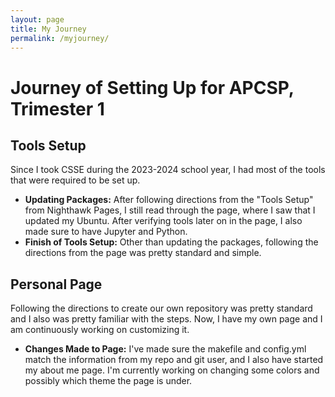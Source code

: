 ```yaml
---
layout: page
title: My Journey
permalink: /myjourney/
---
```


# Journey of Setting Up for APCSP, Trimester 1
## Tools Setup
Since I took CSSE during the 2023-2024 school year, I had most of the tools that were required to be set up. 
- **Updating Packages:**
After following directions from the "Tools Setup" from Nighthawk Pages, I still read through the page, where I saw that I updated my Ubuntu. After verifying tools later on in the page, I also made sure to have Jupyter and Python.
- **Finish of Tools Setup:**
Other than updating the packages, following the directions from the page was pretty standard and simple.

## Personal Page
Following the directions to create our own repository was pretty standard and I also was pretty familiar with the steps. Now, I have my own page and I am continuously working on customizing it. 
- **Changes Made to Page:** 
I've made sure the makefile and config.yml match the information from my repo and git user, and I also have started my about me page. I'm currently working on changing some colors and possibly which theme the page is under.

